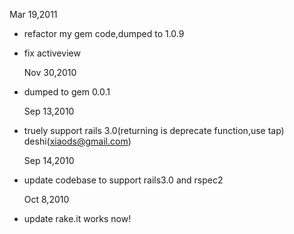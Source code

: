   Mar 19,2011
* refactor my gem code,dumped to 1.0.9
* fix activeview

  Nov 30,2010
* dumped to gem 0.0.1
  
  Sep 13,2010 
* truely support rails 3.0(returning is deprecate function,use tap) deshi(xiaods@gmail.com) 

  Sep 14,2010
* update codebase to support rails3.0 and rspec2


  Oct 8,2010
* update rake.it works now!

